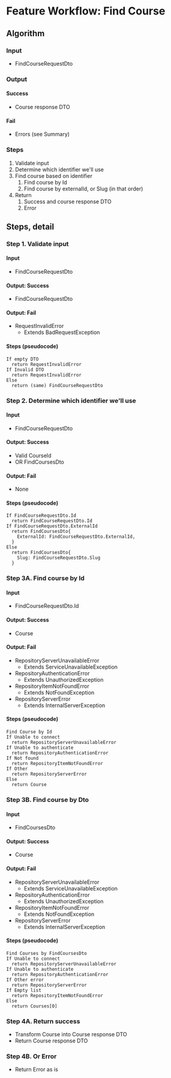 # Feature Workflow: Find Course

## Algorithm

### Input

- FindCourseRequestDto

### Output

#### Success

- Course response DTO

#### Fail

- Errors (see Summary)

### Steps

1. Validate input
2. Determine which identifier we'll use
3. Find course based on identifier
   1. Find course by Id
   2. Find course by externalId, or Slug (in that order)
4. Return
   1. Success and course response DTO
   2. Error

## Steps, detail

### Step 1. Validate input

#### Input
- FindCourseRequestDto

#### Output: Success

- FindCourseRequestDto

#### Output: Fail

- RequestInvalidError
  - Extends BadRequestException

#### Steps (pseudocode)

```
If empty DTO
  return RequestInvalidError
If Invalid DTO
  return RequestInvalidError
Else
  return (same) FindCourseRequestDto
```

### Step 2. Determine which identifier we'll use

#### Input
- FindCourseRequestDto

#### Output: Success

- Valid CourseId
- OR FindCoursesDto

#### Output: Fail

- None

#### Steps (pseudocode)

```
If FindCourseRequestDto.Id
  return FindCourseRequestDto.Id
If FindCourseRequestDto.ExternalId
  return FindCoursesDto{
    ExternalId: FindCourseRequestDto.ExternalId,
  }
Else
  return FindCoursesDto{
    Slug: FindCourseRequestDto.Slug
  }
```

### Step 3A. Find course by Id

#### Input
- FindCourseRequestDto.Id

#### Output: Success

- Course

#### Output: Fail

- RepositoryServerUnavailableError
  - Extends ServiceUnavailableException
- RepositoryAuthenticationError
  - Extends UnauthorizedException
- RepositoryItemNotFoundError
  - Extends NotFoundException
- RepositoryServerError
  - Extends InternalServerException

#### Steps (pseudocode)

```
Find Course by Id
If Unable to connect
  return RepositoryServerUnavailableError
If Unable to authenticate
  return RepositoryAuthenticationError
If Not found
  return RepositoryItemNotFoundError
If Other
  return RepositoryServerError
Else
  return Course
```

### Step 3B. Find course by Dto

#### Input
- FindCoursesDto

#### Output: Success

- Course

#### Output: Fail

- RepositoryServerUnavailableError
  - Extends ServiceUnavailableException
- RepositoryAuthenticationError
  - Extends UnauthorizedException
- RepositoryItemNotFoundError
  - Extends NotFoundException
- RepositoryServerError
  - Extends InternalServerException

#### Steps (pseudocode)

```
Find Courses by FindCoursesDto
If Unable to connect
  return RepositoryServerUnavailableError
If Unable to authenticate
  return RepositoryAuthenticationError
If Other error
  return RepositoryServerError
If Empty list
  return RepositoryItemNotFoundError
Else
  return Courses[0]
```

### Step 4A. Return success

- Transform Course into Course response DTO
- Return Course response DTO

### Step 4B. Or Error

- Return Error as is
